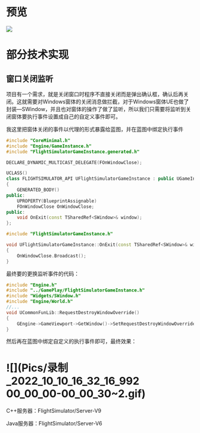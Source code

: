 # 预览


![](![](https://github.com/Goulandis/OutsourcingProject/blob/FlightSimulator/Pics/2022_10_06_19_46_54_900%2000_00_00-00_00_30~1.gif))

# 部分技术实现

## 窗口关闭监听

项目有一个需求，就是关闭窗口时程序不直接关闭而是弹出确认框，确认后再关闭。这就需要对Windows窗体的关闭消息做拦截，对于Windows窗体UE也做了封装—SWindow，并且也对窗体的操作了做了监听，所以我们只需要将监听到关闭窗体要执行事件设置成自己的自定义事件即可。

我这里把窗体关闭的事件以代理的形式暴露给蓝图，并在蓝图中绑定执行事件

```c++
#include "CoreMinimal.h"
#include "Engine/GameInstance.h"
#include "FlightSimulatorGameInstance.generated.h"

DECLARE_DYNAMIC_MULTICAST_DELEGATE(FOnWindowClose);

UCLASS()
class FLIGHTSIMULATOR_API UFlightSimulatorGameInstance : public UGameInstance
{
	GENERATED_BODY()
public:
	UPROPERTY(BlueprintAssignable)
	FOnWindowClose OnWindowClose;
public:
	void OnExit(const TSharedRef<SWindow>& window);
};
```

```c++
#include "FlightSimulatorGameInstance.h"

void UFlightSimulatorGameInstance::OnExit(const TSharedRef<SWindow>& window)
{
    OnWindowClose.Broadcast();
}
```

最终要的更换监听事件的代码：

```c++
#include "Engine.h"
#include "../GamePlay/FlightSimulatorGameInstance.h"
#include "Widgets/SWindow.h"
#include "Engine/World.h"
//...
void UCommonFunLib::RequestDestroyWindowOverride()
{
    GEngine->GameViewport->GetWindow()->SetRequestDestroyWindowOverride(FRequestDestroyWindowOverride::CreateUObject((UFlightSimulatorGameInstance*)(GWorld->GetGameInstance()), &UFlightSimulatorGameInstance::OnExit));
}
```

然后再在蓝图中绑定自定义的执行事件即可，最终效果：

![](Pics/录制_2022_10_10_16_32_16_992 00_00_00-00_00_30~2.gif)
=======
C++服务器：FlightSimulator/Server-V9

Java服务器：FlightSimulator/Server-V6